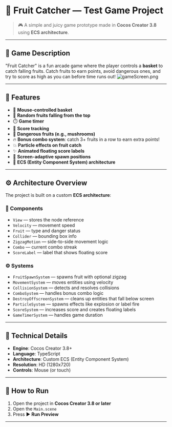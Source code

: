 # 🍓 Fruit Catcher — Test Game Project

> 🎮 A simple and juicy game prototype made in **Cocos Creator 3.8** using **ECS architecture**.

---

## 🚀 Game Description

"Fruit Catcher" is a fun arcade game where the player controls a **basket** to catch falling fruits. Catch fruits to earn points, avoid dangerous ones, and try to score as high as you can before time runs out!
![gameScreen.png](assets/resources/gameScreen.png)

---

## 🎯 Features

- 🧺 **Mouse-controlled basket**
- 🍎 **Random fruits falling from the top**
- ⏱️ **Game timer**
- 💯 **Score tracking**
- 🍄 **Dangerous fruits (e.g., mushrooms)**
- 🔥 **Bonus combo system**: catch 3+ fruits in a row to earn extra points!
- 💥 **Particle effects on fruit catch**
- ✨ **Animated floating score labels**
- 📱 **Screen-adaptive spawn positions**
- 🧩 **ECS (Entity Component System) architecture**
---

## ⚙️ Architecture Overview

The project is built on a custom **ECS architecture**:

### 🔧 Components
- `View` — stores the node reference
- `Velocity` — movement speed
- `Fruit` — type and danger status
- `Collider` — bounding box info
- `ZigzagMotion` — side-to-side movement logic
- `Combo` — current combo streak
- `ScoreLabel` — label that shows floating score

### ⚙️ Systems
- `FruitSpawnSystem` — spawns fruit with optional zigzag
- `MovementSystem` — moves entities using velocity
- `CollisionSystem` — detects and resolves collisions
- `ComboSystem` — handles bonus combo logic
- `DestroyOffscreenSystem` — cleans up entities that fall below screen
- `ParticleSystem` — spawns effects like explosion or label fire
- `ScoreSystem` — increases score and creates floating labels
- `GameTimerSystem` — handles game duration
---

## 🧪 Technical Details

- **Engine**: Cocos Creator 3.8+
- **Language**: TypeScript
- **Architecture**: Custom ECS (Entity Component System)
- **Resolution**: HD (1280x720)
- **Controls**: Mouse (or touch)

---

## 📂 How to Run

1. Open the project in **Cocos Creator 3.8 or later**
2. Open the `Main.scene`
3. Press ▶️ **Run Preview**
---
